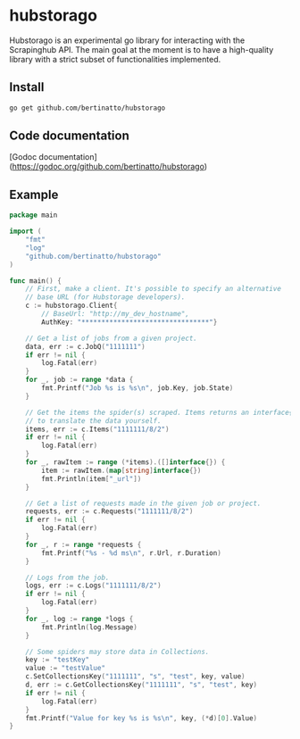 # hubstorago

Hubstorago is an experimental go library for interacting with the
Scrapinghub API.
The main goal at the moment is to have a high-quality library with a strict
subset of functionalities implemented.


## Install

```bash
go get github.com/bertinatto/hubstorago
```

## Code documentation

[Godoc documentation] (https://godoc.org/github.com/bertinatto/hubstorago)

## Example

```go
package main

import (
	"fmt"
	"log"
	"github.com/bertinatto/hubstorago"
)

func main() {
	// First, make a client. It's possible to specify an alternative
	// base URL (for Hubstorage developers).
	c := hubstorago.Client{
		// BaseUrl: "http://my_dev_hostname",
		AuthKey: "********************************"}

	// Get a list of jobs from a given project.
	data, err := c.JobQ("1111111")
	if err != nil {
		log.Fatal(err)
	}
	for _, job := range *data {
		fmt.Printf("Job %s is %s\n", job.Key, job.State)
	}

	// Get the items the spider(s) scraped. Items returns an interface{}, so you
	// to translate the data yourself.
	items, err := c.Items("1111111/8/2")
	if err != nil {
		log.Fatal(err)
	}
	for _, rawItem := range (*items).([]interface{}) {
		item := rawItem.(map[string]interface{})
		fmt.Println(item["_url"])
	}

	// Get a list of requests made in the given job or project.
	requests, err := c.Requests("1111111/8/2")
	if err != nil {
		log.Fatal(err)
	}
	for _, r := range *requests {
		fmt.Printf("%s - %d ms\n", r.Url, r.Duration)
	}

	// Logs from the job.
	logs, err := c.Logs("1111111/8/2")
	if err != nil {
		log.Fatal(err)
	}
	for _, log := range *logs {
		fmt.Println(log.Message)
	}

	// Some spiders may store data in Collections.
	key := "testKey"
	value := "testValue"
	c.SetCollectionsKey("1111111", "s", "test", key, value)
	d, err := c.GetCollectionsKey("1111111", "s", "test", key)
	if err != nil {
		log.Fatal(err)
	}
	fmt.Printf("Value for key %s is %s\n", key, (*d)[0].Value)
}
```
